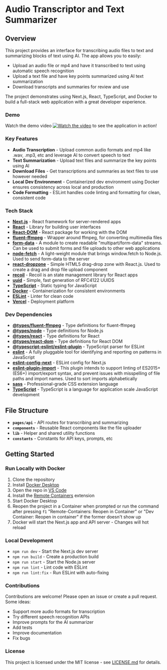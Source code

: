 # Audio Transcriptor and Text Summarizer

## Overview

This project provides an interface for transcribing audio files to text and summarizing blocks of text using AI. The app allows you to easily:

- Upload an audio file or mp4 and have it transcribed to text using automatic speech recognition
- Upload a text file and have key points summarized using AI text summarization
- Download transcripts and summaries for review and use  

The project demonstrates using Next.js, React, TypeScript, and Docker to build a full-stack web application with a great developer experience.

### Demo

Watch the demo video [![Watch the video](https://cdn.pixabay.com/photo/2016/02/01/12/33/play-1173551_1280.png)](https://drive.google.com/file/d/1q3tsCNDQuaTm5qix8D1SYK2tgRssA8zP/view?usp=sharing) to see the application in action!

### Key Features

- **Audio Transcription** - Upload common audio formats and mp4 like .wav, .mp3, etc and leverage AI to convert speech to text 
- **Text Summarization** - Upload text files and summarize the key points using AI 
- **Download Files** - Get transcriptions and summaries as text files to use however needed
- **Local Dev Environment** - Containerized dev environment using Docker ensures consistency across local and production
- **Code Formatting** - ESLint handles code linting and formatting for clean, consistent code

### Tech Stack

- **[Next.js](https://nextjs.org/)** - React framework for server-rendered apps
- **[React](https://reactjs.org/)** - Library for building user interfaces  
- **[React-DOM](https://reactjs.org/docs/react-dom.html)** - React package for working with the DOM
- **[fluent-ffmpeg](https://www.npmjs.com/package/fluent-ffmpeg)** - Wrapper around ffmpeg, for converting multimedia files
- **[form-data](https://www.npmjs.com/package/form-data)** - A module to create readable "multipart/form-data" streams. Can be used to submit forms and file uploads to other web applications
- **[node-fetch](https://www.npmjs.com/package/node-fetch)** - A light-weight module that brings window.fetch to Node.js. Used to send form-data to the server
- **[react-dropzone](https://www.npmjs.com/package/react-dropzone)** - Simple HTML5 drag-drop zone with React.js. Used to create a drag and drop file upload component
- **[recoil](https://recoiljs.org/)** - Recoil is an state management library for React apps
- **[uuid](https://www.npmjs.com/package/uuid)** - Simple, fast generation of RFC4122 UUIDS
- **[TypeScript](https://www.typescriptlang.org/)** - Static typing for JavaScript
- **[Docker](https://www.docker.com/)** - Containerization for consistent environments
- **[ESLint](https://eslint.org/)** - Linter for clean code
- **[Vercel](https://vercel.com/)** - Deployment platform

### Dev Dependencies

- **[@types/fluent-ffmpeg](https://www.npmjs.com/package/@types/fluent-ffmpeg)** - Type definitions for fluent-ffmpeg
- **[@types/node](https://www.npmjs.com/package/@types/node)** - Type definitions for Node.js
- **[@types/react](https://www.npmjs.com/package/@types/react)** - Type definitions for React
- **[@types/react-dom](https://www.npmjs.com/package/@types/react-dom)** - Type definitions for React DOM
- **[@typescript-eslint/eslint-plugin](https://www.npmjs.com/package/@typescript-eslint/eslint-plugin)** - TypeScript parser for ESLint
- **[eslint](https://eslint.org/)** - A fully pluggable tool for identifying and reporting on patterns in JavaScript
- **[eslint-config-next](https://www.npmjs.com/package/eslint-config-next)** - ESLint config for Next.js
- **[eslint-plugin-import](https://www.npmjs.com/package/eslint-plugin-import)** - This plugin intends to support linting of ES2015+ (ES6+) import/export syntax, and prevent issues with misspelling of file paths and import names. Used to sort imports alphabetically
- **[sass](https://sass-lang.com/)** - Professional-grade CSS extension language
- **[TypeScript](https://www.typescriptlang.org/)** - TypeScript is a language for application scale JavaScript development

## File Structure

- **`pages/api`** - API routes for transcribing and summarizing
- **`components`** - Reusable React components like the file uploader
- **`lib`** - Helper and shared utility functions 
- **`constants`** - Constants for API keys, prompts, etc

## Getting Started

### Run Locally with Docker

1. Clone the repository
2. Install [Docker Desktop](https://www.docker.com/products/docker-desktop)
3. Open the repo in [VS Code](https://code.visualstudio.com/)
4. Install the [Remote Containers](https://marketplace.visualstudio.com/items?itemName=ms-vscode-remote.remote-containers) extension
5. Start Docker Desktop
6. Reopen the project in a Container when prompted or run the command after pressing `f1` "Remote-Containers: Reopen in Container" or "Dev Container: Reopen in container" if the former doesn't show up
7. Docker will start the Next.js app and API server - Changes will hot reload

### Local Development

- `npm run dev` - Start the Next.js dev server
- `npm run build` - Create a production build
- `npm run start` - Start the Node.js server
- `npm run lint` - Lint code with ESLint
- `npm run lint:fix` - Run ESLint with auto-fixing

### Contributions

Contributions are welcome! Please open an issue or create a pull request. Some ideas:

- Support more audio formats for transcription  
- Try different speech recognition APIs
- Improve prompts for the AI summarizer 
- Add tests
- Improve documentation
- Fix bugs

### License

This project is licensed under the MIT license - see [LICENSE.md](LICENSE.md) for details.